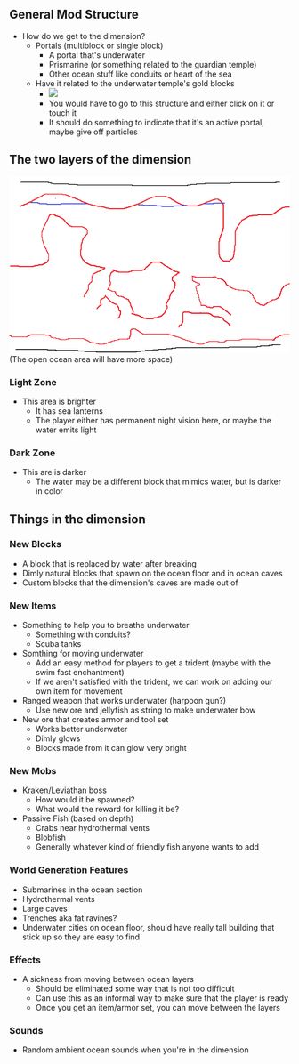 ## General Mod Structure
* How do we get to the dimension?
    * Portals (multiblock or single block)
        * A portal that's underwater
        * Prismarine (or something related to the guardian temple)
        * Other ocean stuff like conduits or heart of the sea
    * Have it related to the underwater temple's gold blocks
        * ![](https://static.wikia.nocookie.net/minecraft_gamepedia/images/8/8e/OceanMonument_GoldBlocks.png/revision/latest/scale-to-width-down/800?cb=20140621115507)
        * You would have to go to this structure and either click on it or touch it
        * It should do something to indicate that it's an active portal, maybe give off particles

## The two layers of the dimension
![](img/layers.png)
(The open ocean area will have more space)

### Light Zone
* This area is brighter
    * It has sea lanterns
    * The player either has permanent night vision here, or maybe the water emits light

### Dark Zone
* This are is darker
    * The water may be a different block that mimics water, but is darker in color

## Things in the dimension

### New Blocks
* A block that is replaced by water after breaking
* Dimly natural blocks that spawn on the ocean floor and in ocean caves
* Custom blocks that the dimension's caves are made out of

### New Items
* Something to help you to breathe underwater
    * Something with conduits?
    * Scuba tanks
* Somthing for moving underwater
    * Add an easy method for players to get a trident (maybe with the swim fast enchantment)
    * If we aren't satisfied with the trident, we can work on adding our own item for movement
* Ranged weapon that works underwater (harpoon gun?)
    * Use new ore and jellyfish as string to make underwater bow
* New ore that creates armor and tool set
    * Works better underwater
    * Dimly glows
    * Blocks made from it can glow very bright

### New Mobs
* Kraken/Leviathan boss
    * How would it be spawned?
    * What would the reward for killing it be?
* Passive Fish (based on depth)
    * Crabs near hydrothermal vents
    * Blobfish
    * Generally whatever kind of friendly fish anyone wants to add

### World Generation Features
* Submarines in the ocean section
* Hydrothermal vents
* Large caves
* Trenches aka fat ravines?
* Underwater cities on ocean floor, should have really tall building that stick up so they are easy to find

### Effects
* A sickness from moving between ocean layers
    * Should be eliminated some way that is not too difficult
    * Can use this as an informal way to make sure that the player is ready
    * Once you get an item/armor set, you can move between the layers

### Sounds
* Random ambient ocean sounds when you're in the dimension